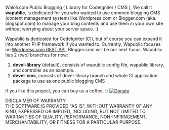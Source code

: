 Waloli.com Public Blogging ( Library for CodeIgniter / CMS ), We call it <b>wapublic</b>, is dedicated for you who wanted to use common blogging CMS (content management system) like Wordpress.com or Blogger.com (aka. blogspot.com) to manage your blog contents and use them in your own site without worrying about your server space. :)

Wapublic is dedicated for CodeIgniter (CI), but of course you can expand it into another PHP framework if you wanted to. Currently, Wapublic focuses on <a rel="nofollow" target="_blank" href="http://developer.wordpress.com/docs/api">Wordpress.com REST API</a>, Blogger.com will be our next focus. Wapublic has 2 (two) branches for now:
<ol>
<li><b>devel-library</b> (default), consists of wapublic config file, wapublic library, and controller as an example.</li>
<li><b>devel-cms</b>, consists of devel-library branch and whole CI application package to use as one public blogging CMS</li>
</ol>

If you like this project, you can buy us a coffee. :) <a target="_blank" href="https://www.paypal.com/cgi-bin/webscr?cmd=_donations&business=paypal%40latuminggi%2ecom&lc=US&item_name=Waloli%2ecom&item_number=wapublic&currency_code=USD&bn=PP%2dDonationsBF%3abtn_donate_SM%2egif%3aNonHosted"><img src="https://www.paypalobjects.com/en_US/i/btn/btn_donate_SM.gif" alt="Donate" /></a>

DISCLAIMER OF WARRANTY<br>
THE SOFTWARE IS PROVIDED "AS IS", WITHOUT WARRANTY OF ANY KIND, EXPRESSED OR
IMPLIED, INCLUDING, BUT NOT LIMITED TO, WARRANTIES OF QUALITY, PERFORMANCE,
NON-INFRINGEMENT, MERCHANTABILITY, OR FITNESS FOR A PARTICULAR PURPOSE.
